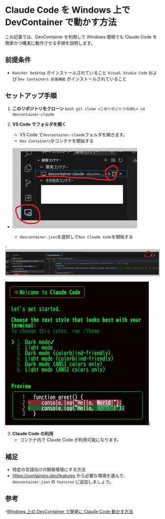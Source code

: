 # Claude Code を Windows 上で DevContainer で動かす方法

この記事では、DevContainer を利用して Windows 環境でも Claude Code を簡単かつ確実に動作させる手順を説明します。

## 前提条件

- `Rancher Desktop` がインストールされていること
  `Visual Studio Code` および `Dev Containers 拡張機能` がインストールされていること

## セットアップ手順

1. **このリポジトリをクローン**
   `bash
git clone <このリポジトリのURL>
cd devcontainer-claude
    `

2. **VS Code でフォルダを開く**

   - VS Code で`devcontainer-claude`フォルダを開きます。
   - `Dev Containers`かコンテナを開始する

- ![alt text](./images/image01.png)

  - `devcontainer.json`を選択して`Run Claude Code`を開始する

-![alt text](./images/image02.png)

![alt text](./images/image03.png))

3. **Claude Code の利用**
   - コンテナ内で Claude Code が利用可能になります。

## 補足

- 特定の言語向けの開発環境にする方法
- https://containers.dev/features から必要な環境を選んで、`devcontainer.json` の `features` に追加しましょう。

## 参考

-[Windows 上の DevContainer で簡単に Claude Code 動かす方法](https://zenn.dev/taichi/articles/a4ea249f7d0f6b)
